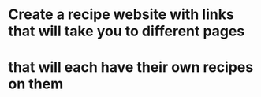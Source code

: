 # Create a recipe website with links that will take you to different pages
# that will each have their own recipes on them
